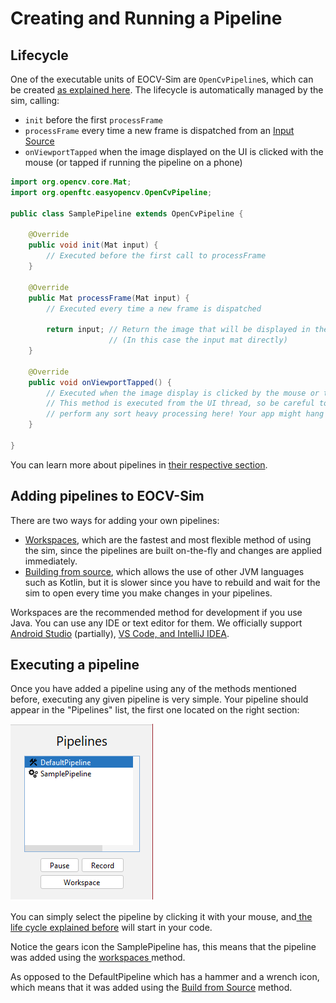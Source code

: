 # Creating and Running a Pipeline

## Lifecycle

One of the executable units of EOCV-Sim are `OpenCvPipeline`s, which can be created [as explained here](./). The lifecycle is automatically managed by the sim, calling:

* `init` before the first `processFrame`
* `processFrame` every time a new frame is dispatched from an [Input Source](../../features/input-sources.md)
* `onViewportTapped` when the image displayed on the UI is clicked with the mouse (or tapped if running the pipeline on a phone)

```java
import org.opencv.core.Mat;
import org.openftc.easyopencv.OpenCvPipeline;

public class SamplePipeline extends OpenCvPipeline {

    @Override
    public void init(Mat input) {
        // Executed before the first call to processFrame
    }

    @Override
    public Mat processFrame(Mat input) {
        // Executed every time a new frame is dispatched

        return input; // Return the image that will be displayed in the viewport
                      // (In this case the input mat directly)
    }

    @Override
    public void onViewportTapped() {
        // Executed when the image display is clicked by the mouse or tapped
        // This method is executed from the UI thread, so be careful to not
        // perform any sort heavy processing here! Your app might hang otherwise
    }

}
```

You can learn more about pipelines in [their respective section](./).

## Adding pipelines to EOCV-Sim

There are two ways for adding your own pipelines:

* [Workspaces](../../workspaces/what-are-workspaces.md), which are the fastest and most flexible method of using the sim, since the pipelines are built on-the-fly and changes are applied immediately.
* [Building from source](../../other/untitled.md), which allows the use of other JVM languages such as Kotlin, but it is slower since you have to rebuild and wait for the sim to open every time you make changes in your pipelines.

Workspaces are the recommended method for development if you use Java. You can use any IDE or text editor for them. We officially support [Android Studio](../../workspaces/android-studio.md) (partially), [VS Code, and IntelliJ IDEA](../../workspaces/vscode-and-intellij.md).

## Executing a pipeline

Once you have added a pipeline using any of the methods mentioned before, executing any given pipeline is very simple. Your pipeline should appear in the "Pipelines" list, the first one located on the right section:

![In this case we will use the SamplePipeline shown before](<../../.gitbook/assets/image (1) (2).png>)

You can simply select the pipeline by clicking it with your mouse, and[ the life cycle explained before](how-it-works.md#lifecycle) will start in your code.&#x20;

Notice the gears icon the SamplePipeline has, this means that the pipeline was added using the [workspaces ](../../workspaces/what-are-workspaces.md)method.&#x20;

As opposed to the DefaultPipeline which has a hammer and a wrench icon, which means that it was added using the [Build from Source](../../other/untitled.md) method.
